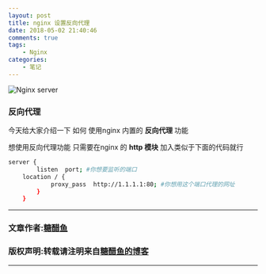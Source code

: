 ```yaml
---
layout: post
title: nginx 设置反向代理
date: 2018-05-02 21:40:46
comments: true
tags:
	- Nginx
categories:
	- 笔记
---
```


![Nginx server](https://ws1.sinaimg.cn/large/006tNbRwly1fwbmcaoxdxj30m80c60ts.jpg)

### 反向代理
今天给大家介绍一下 如何 使用nginx 内置的 **反向代理** 功能

<!-- more -->

想使用反向代理功能 只需要在nginx 的 **http 模块** 加入类似于下面的代码就行

```bash
server {
  		listen  port; #你想要监听的端口
	location / {
			proxy_pass  http://1.1.1.1:80; #你想用这个端口代理的网址
		}
	}	
```

---
### 文章作者:[糖醋鱼](http://zzutcy.top)

### 版权声明:转载请注明来自[糖醋鱼的博客](http://zzutcy.top)
---